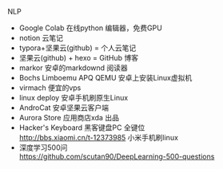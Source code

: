 

NLP
- Google Colab 在线python 编辑器，免费GPU  
- notion 云笔记  
- typora+坚果云(github) = 个人云笔记  
- 坚果云(github) + hexo = GitHub 博客  
- markor 安卓的markdownd 阅读器  
- Bochs Limboemu APQ QEMU 安卓上安装Linux虚拟机
- virmach 便宜的vps
- linux deploy 安卓手机刷原生Linux  
- AndroCat 安卓坚果云客户端  
- Aurora Store 应用商店xda 出品  
- Hacker's Keyboard 黑客键盘PC 全键位  
http://bbs.xiaomi.cn/t-12373985 小米手机刷linux  
- 深度学习500问  
https://github.com/scutan90/DeepLearning-500-questions  


